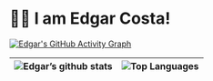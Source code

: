 # 👋🏻 I am Edgar Costa! 



[![Edgar's GitHub Activity Graph](https://github-readme-activity-graph.vercel.app/graph?username=edgarsilva948&theme=xcode)](https://github.com/edgarsilva948/edgarsilva948)



| ![Edgar’s github stats](https://github-readme-stats.vercel.app/api?username=edgarsilva948&show_icons=true&theme=material-palenight)     | ![Top Languages](https://github-readme-stats.vercel.app/api/top-langs/?username=edgarsilva948&theme=material-palenight)      |
| ---- | ---- |
